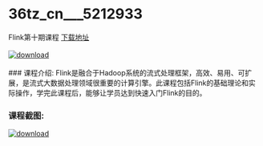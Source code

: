 # 36tz_cn___5212933
Flink第十期课程
[下载地址](http://www.36tz.cn/article/5212933 "下载地址")
<br/></br>[![download](http://36tz.cn/muke_img/2020_05_2-52.png "下载地址")](http://www.36tz.cn/article/5212933 "下载地址")
<br/></br>### 课程介绍:
Flink是融合于Hadoop系统的流式处理框架，高效、易用、可扩展，是流式大数据处理领域很重要的计算引擎。此课程包括Flink的基础理论和实际操作，学完此课程后，能够让学员达到快速入门Flink的目的。

### 课程截图:
[![download](http://36tz.cn/muke_img/2020_05_1-58.png "下载地址")](http://www.36tz.cn/article/5212933 "下载地址")
